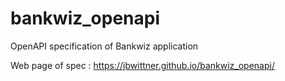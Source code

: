 # bankwiz_openapi
OpenAPI specification of Bankwiz application

Web page of spec : https://jbwittner.github.io/bankwiz_openapi/
